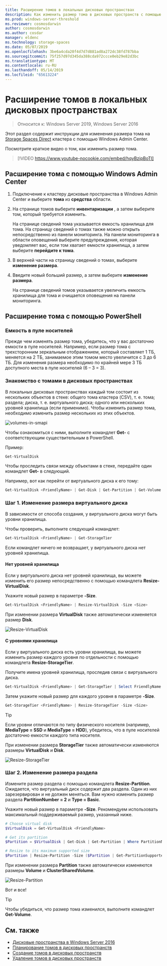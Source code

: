 ```yaml
---
title: Расширение томов в локальных дисковых пространствах
description: Как изменить размер тома в дисковых пространств с помощью Windows Admin Center и PowerShell.
ms.prod: windows-server-threshold
ms.reviewer: cosmosdarwin
author: cosmosdarwin
ms.author: cosdar
manager: eldenc
ms.technology: storage-spaces
ms.date: 05/07/2019
ms.openlocfilehash: 3be6a4cda20f4d7d7d881ad8a272dc38fd787bba
ms.sourcegitcommit: 75f257d97d345da388cda972ccce0eb29e82d3bc
ms.translationtype: MT
ms.contentlocale: ru-RU
ms.lasthandoff: 05/14/2019
ms.locfileid: "65613224"
---
```

# <a name="extending-volumes-in-storage-spaces-direct"></a>Расширение томов в локальных дисковых пространствах
> Относится к: Windows Server 2019, Windows Server 2016

Этот раздел содержит инструкции для изменения размера тома на [Storage Spaces Direct](storage-spaces-direct-overview.md) кластера с помощью Windows Admin Center.

Посмотрите краткое видео о том, как изменить размер тома.

> [!VIDEO https://www.youtube-nocookie.com/embed/hqyBzipBoTI]

## <a name="extending-volumes-using-windows-admin-center"></a>Расширение тома с помощью Windows Admin Center

1. Подключение к кластеру дисковые пространства в Windows Admin Center и выберите **тома** из **средства** области.
2. На странице томов выберите **инвентаризации** , а затем выберите том, который требуется изменить.

    На странице сведений тома указывается емкость хранилища для тома. На страницу сведений о томах также можно открыть непосредственно из панели мониторинга. На панели мониторинга в области оповещений выберите предупреждения, которая уведомляет вас, если том хватает емкости хранилища, а затем выберите **перейдите к тома**.

4. В верхней части на страницу сведений о томах, выберите **изменение размера**.
5. Введите новый больший размер, а затем выберите **изменение размера**.

    На странице сведений томов указывается увеличить емкость хранилища для тома и очищается оповещения на панели мониторинга.

## <a name="extending-volumes-using-powershell"></a>Расширение тома с помощью PowerShell

### <a name="capacity-in-the-storage-pool"></a>Емкость в пуле носителей

Прежде чем изменять размер тома, убедитесь, что у вас достаточно емкости в пуле носителей. Например, если размер тома с трехсторонним зеркальным отображением, который составляет 1 ТБ, меняется на 2 ТБ, занимаемое этим томом место увеличится с 3 до 6 ТБ. Для изменения размера необходимо по крайней мере 3 ТБ доступного места в пуле носителей (6 – 3 = 3).

### <a name="familiarity-with-volumes-in-storage-spaces"></a>Знакомство с томами в дисковых пространствах

В локальных дисковых пространствах каждый том состоит из нескольких объектов в стеке: общего тома кластера (CSV), т. е. тома; раздела; диска, т. е. виртуального диска; одного или нескольких уровней хранилища (если применимо). Чтобы изменить размер тома, необходимо изменить размер нескольких из этих объектов.

![volumes-in-smapi](media/resize-volumes/volumes-in-smapi.png)

Чтобы ознакомиться с ними, выполните командлет **Get-** с соответствующим существительным в PowerShell.

Пример:

```PowerShell
Get-VirtualDisk
```

Чтобы проследить связи между объектами в стеке, передайте один командлет **Get-** в следующий.

Например, вот как перейти от виртуального диска к его тому:

```PowerShell
Get-VirtualDisk <FriendlyName> | Get-Disk | Get-Partition | Get-Volume 
```

### <a name="step-1--resize-the-virtual-disk"></a>Шаг 1. Изменение размера виртуального диска

В зависимости от способа создания, у виртуального диска могут быть уровни хранилища.

Чтобы проверить, выполните следующий командлет:

```PowerShell
Get-VirtualDisk <FriendlyName> | Get-StorageTier 
```

Если командлет ничего не возвращает, у виртуального диска нет уровней хранилища.

#### <a name="no-storage-tiers"></a>Нет уровней хранилища

Если у виртуального диска нет уровней хранилища, вы можете изменить его размер непосредственно с помощью командлета **Resize-VirtualDisk**.

Укажите новый размер в параметре **-Size**.

```PowerShell
Get-VirtualDisk <FriendlyName> | Resize-VirtualDisk -Size <Size>
```

При изменении размера **VirtualDisk** также автоматически изменяется размер **Disk**.

![Resize-VirtualDisk](media/resize-volumes/Resize-VirtualDisk.gif)

#### <a name="with-storage-tiers"></a>С уровнями хранилища

Если у виртуального диска есть уровни хранилища, вы можете изменить размер каждого уровня по отдельности с помощью командлета **Resize-StorageTier**.

Получите имена уровней хранилища, проследив связи с виртуального диска.

```PowerShell
Get-VirtualDisk <FriendlyName> | Get-StorageTier | Select FriendlyName
```

Затем укажите новый размер для каждого уровня в параметре **-Size**.

```PowerShell
Get-StorageTier <FriendlyName> | Resize-StorageTier -Size <Size>
```

> [!TIP]
> Если уровни отличаются по типу физического носителя (например, **MediaType = SSD** и **MediaType = HDD**), убедитесь, что в пуле носителей достаточно емкости каждого типа носителя.

При изменении размера **StorageTier** также автоматически изменяются размеры **VirtualDisk** и **Disk**.

![Resize-StorageTier](media/resize-volumes/Resize-StorageTier.gif)

### <a name="step-2--resize-the-partition"></a>Шаг 2. Изменение размера раздела

Измените размер раздела с помощью командлета **Resize-Partition**. Ожидается, что виртуальный диск содержит два раздела. Один из них зарезервирован и не должен меняться. Вам нужно изменить размер раздела **PartitionNumber = 2** и **Type = Basic**.

Укажите новый размер в параметре **-Size**. Рекомендуем использовать максимальный поддерживаемый размер, указанный ниже.

```PowerShell
# Choose virtual disk
$VirtualDisk = Get-VirtualDisk <FriendlyName>

# Get its partition
$Partition = $VirtualDisk | Get-Disk | Get-Partition | Where PartitionNumber -Eq 2

# Resize to its maximum supported size 
$Partition | Resize-Partition -Size ($Partition | Get-PartitionSupportedSize).SizeMax
```

При изменении размера **Partition** также автоматически изменяются размеры **Volume** и **ClusterSharedVolume**.

![Resize-Partition](media/resize-volumes/Resize-Partition.gif)

Вот и все!

> [!TIP]
> Чтобы убедиться, что размер тома изменился, выполните командлет **Get-Volume**.

## <a name="see-also"></a>См. также

- [Дисковые пространства в Windows Server 2016](storage-spaces-direct-overview.md)
- [Планирование томов в дисковых пространств](plan-volumes.md)
- [Создание томов в дисковых пространств](create-volumes.md)
- [Удаление томов в дисковых пространств](delete-volumes.md)
